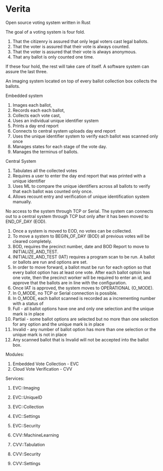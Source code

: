# Verita
Open source voting system written in Rust

The goal of a voting system is four fold. 
1) That the citizenry is assured that only legal voters cast legal ballots.
2) That the voter is assured that their vote is always counted.
3) That the voter is assured that their vote is always anonymous.
4) That any ballot is only counted one time. 

If these four hold, the rest will take care of itself. 
A software system can assure the last three. 

An imaging system located on top of every ballot collection box collects the ballots. 

Embedded system 
  1) Images each ballot, 
  2) Records each each ballot, 
  3) Collects each vote cast, 
  4) Uses an individual unique identifier system
  5) Prints a day end report
  6) Connects to central system uploads day end report
  7) Uses the unique identifier system to verify each ballot was scanned only once
  8) Manages states for each stage of the vote day.
  9) Manages the terminus of ballots.

Central System 
  1) Tabulates all the collected votes
  2) Requires a user to enter the day end report that was printed with a unique identifier
  3) Uses ML to compare the unique identifiers across all ballots to verify that each ballot was counted only once. 
  4) Allows recount entry and verification of unique identification system manually.

No access to the system through TCP or Serial. 
The system can connects out to a central system through TCP but only after it has been moved to END_OF_DAY (EOD). 
1) Once a system is moved to EOD, no votes can be collected.
2) To move a system to BEGIN_OF_DAY (BOD) all previous votes will be cleared completely.
3) BOD, requires the precinct number, date and BOD Report to move to INITIALIZE_AND_TEST. 
4) INITIALIZE_AND_TEST (IAT) requires a program scan to be run. A ballot or ballots are run and options are set. 
5) In order to move forward, a ballot must be run for each option so that every ballot option has at least one vote. After each ballot optoin has one vote, then the precinct worker will be required to enter an id, and approve that the ballots are in line with the configuration.
6) Once IAT is approved, the system moves to OPERATIONAL (O_MODE). 
7) In O_MODE, no TCP or Serial connection is possible. 
8) In O_MODE, each ballot scanned is recorded as a incrementing number with a status of
  1) Full - all ballot options have one and only one selection and the unique mark is in place
  2) Partial - some ballot options are selected but no more than one selection for any option and the unique mark is in place
  3) Invalid - any number of ballot option has more than one selection or the unique mark is not in place
9) Any scanned ballot that is Invalid will not be accepted into the ballot box. 

Modules:
  1) Embedded Vote Collection - EVC
  2) Cloud Vote Verification - CVV

Services:
  1) EVC::Imaging
  2) EVC::UniqueID
  3) EVC::Collection
  4) EVC::Settings
  5) EVC::Security

  1) CVV::MachineLearning
  2) CVV::Tabulation
  3) CVV::Security
  4) CVV::Settings
